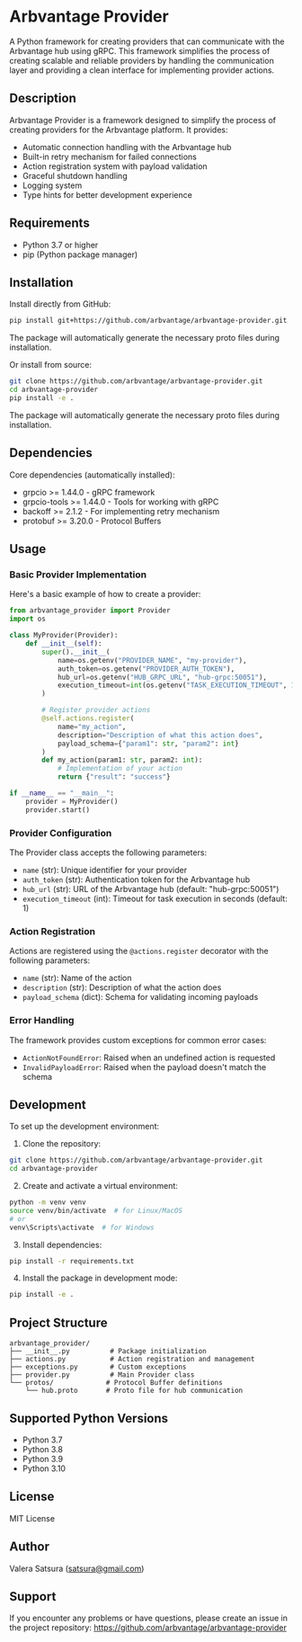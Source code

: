 # Arbvantage Provider

A Python framework for creating providers that can communicate with the Arbvantage hub using gRPC. This framework simplifies the process of creating scalable and reliable providers by handling the communication layer and providing a clean interface for implementing provider actions.

## Description

Arbvantage Provider is a framework designed to simplify the process of creating providers for the Arbvantage platform. It provides:

- Automatic connection handling with the Arbvantage hub
- Built-in retry mechanism for failed connections
- Action registration system with payload validation
- Graceful shutdown handling
- Logging system
- Type hints for better development experience

## Requirements

- Python 3.7 or higher
- pip (Python package manager)

## Installation

Install directly from GitHub:

```bash
pip install git+https://github.com/arbvantage/arbvantage-provider.git
```

The package will automatically generate the necessary proto files during installation.

Or install from source:

```bash
git clone https://github.com/arbvantage/arbvantage-provider.git
cd arbvantage-provider
pip install -e .
```

The package will automatically generate the necessary proto files during installation.

## Dependencies

Core dependencies (automatically installed):
- grpcio >= 1.44.0 - gRPC framework
- grpcio-tools >= 1.44.0 - Tools for working with gRPC
- backoff >= 2.1.2 - For implementing retry mechanism
- protobuf >= 3.20.0 - Protocol Buffers

## Usage

### Basic Provider Implementation

Here's a basic example of how to create a provider:

```python
from arbvantage_provider import Provider
import os

class MyProvider(Provider):
    def __init__(self):
        super().__init__(
            name=os.getenv("PROVIDER_NAME", "my-provider"),
            auth_token=os.getenv("PROVIDER_AUTH_TOKEN"),
            hub_url=os.getenv("HUB_GRPC_URL", "hub-grpc:50051"),
            execution_timeout=int(os.getenv("TASK_EXECUTION_TIMEOUT", 1))
        )

        # Register provider actions
        @self.actions.register(
            name="my_action",
            description="Description of what this action does",
            payload_schema={"param1": str, "param2": int}
        )
        def my_action(param1: str, param2: int):
            # Implementation of your action
            return {"result": "success"}

if __name__ == "__main__":
    provider = MyProvider()
    provider.start()
```

### Provider Configuration

The Provider class accepts the following parameters:

- `name` (str): Unique identifier for your provider
- `auth_token` (str): Authentication token for the Arbvantage hub
- `hub_url` (str): URL of the Arbvantage hub (default: "hub-grpc:50051")
- `execution_timeout` (int): Timeout for task execution in seconds (default: 1)

### Action Registration

Actions are registered using the `@actions.register` decorator with the following parameters:

- `name` (str): Name of the action
- `description` (str): Description of what the action does
- `payload_schema` (dict): Schema for validating incoming payloads

### Error Handling

The framework provides custom exceptions for common error cases:

- `ActionNotFoundError`: Raised when an undefined action is requested
- `InvalidPayloadError`: Raised when the payload doesn't match the schema

## Development

To set up the development environment:

1. Clone the repository:
```bash
git clone https://github.com/arbvantage/arbvantage-provider.git
cd arbvantage-provider
```

2. Create and activate a virtual environment:
```bash
python -m venv venv
source venv/bin/activate  # for Linux/MacOS
# or
venv\Scripts\activate  # for Windows
```

3. Install dependencies:
```bash
pip install -r requirements.txt
```

4. Install the package in development mode:
```bash
pip install -e .
```

## Project Structure

```
arbvantage_provider/
├── __init__.py          # Package initialization
├── actions.py           # Action registration and management
├── exceptions.py        # Custom exceptions
├── provider.py          # Main Provider class
└── protos/             # Protocol Buffer definitions
    └── hub.proto       # Proto file for hub communication
```

## Supported Python Versions

- Python 3.7
- Python 3.8
- Python 3.9
- Python 3.10

## License

MIT License

## Author

Valera Satsura (satsura@gmail.com)

## Support

If you encounter any problems or have questions, please create an issue in the project repository: https://github.com/arbvantage/arbvantage-provider
